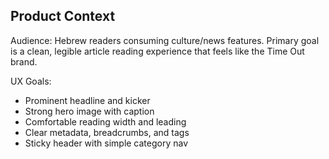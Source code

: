 ## Product Context

Audience: Hebrew readers consuming culture/news features. Primary goal is a clean, legible article reading experience that feels like the Time Out brand.

UX Goals:
- Prominent headline and kicker
- Strong hero image with caption
- Comfortable reading width and leading
- Clear metadata, breadcrumbs, and tags
- Sticky header with simple category nav



